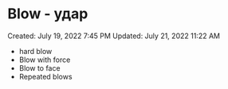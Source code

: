 # Blow - удар

Created: July 19, 2022 7:45 PM
Updated: July 21, 2022 11:22 AM

- hard blow
- Blow with force
- Blow to face
- Repeated blows